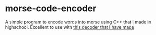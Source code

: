 # morse-code-encoder
A simple program to encode words into morse using C++
that I made in highschool.
Excellent to use with [this decoder that I have made](https://github.com/ViK0s/morse-decyphering)
